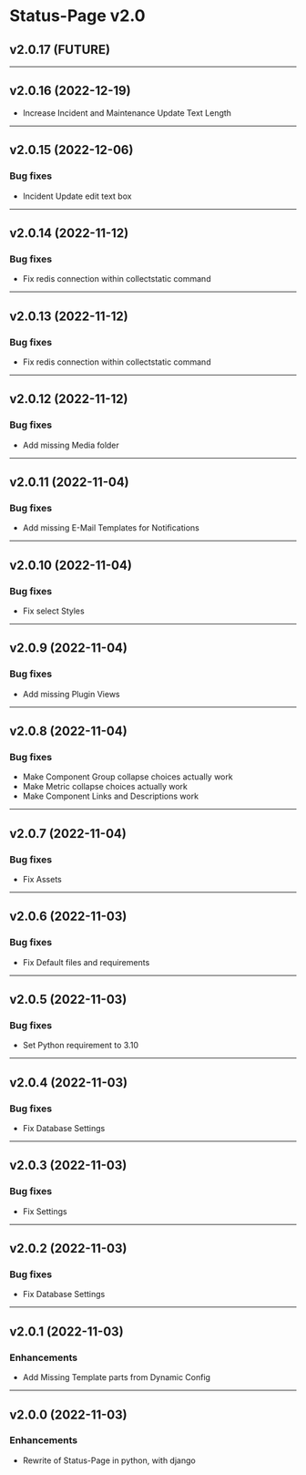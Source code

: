 # Status-Page v2.0

## v2.0.17 (FUTURE)

---

## v2.0.16 (2022-12-19)
* Increase Incident and Maintenance Update Text Length

---

## v2.0.15 (2022-12-06)

### Bug fixes
* Incident Update edit text box

---

## v2.0.14 (2022-11-12)

### Bug fixes
* Fix redis connection within collectstatic command

---

## v2.0.13 (2022-11-12)

### Bug fixes
* Fix redis connection within collectstatic command

---

## v2.0.12 (2022-11-12)

### Bug fixes
* Add missing Media folder

---

## v2.0.11 (2022-11-04)

### Bug fixes
* Add missing E-Mail Templates for Notifications

---

## v2.0.10 (2022-11-04)

### Bug fixes
* Fix select Styles

---

## v2.0.9 (2022-11-04)

### Bug fixes
* Add missing Plugin Views

---

## v2.0.8 (2022-11-04)

### Bug fixes
* Make Component Group collapse choices actually work
* Make Metric collapse choices actually work
* Make Component Links and Descriptions work

---

## v2.0.7 (2022-11-04)

### Bug fixes
* Fix Assets

---

## v2.0.6 (2022-11-03)

### Bug fixes
* Fix Default files and requirements

---

## v2.0.5 (2022-11-03)

### Bug fixes
* Set Python requirement to 3.10

---

## v2.0.4 (2022-11-03)

### Bug fixes
* Fix Database Settings

---

## v2.0.3 (2022-11-03)

### Bug fixes
* Fix Settings

---

## v2.0.2 (2022-11-03)

### Bug fixes
* Fix Database Settings

---

## v2.0.1 (2022-11-03)

### Enhancements
* Add Missing Template parts from Dynamic Config

---

## v2.0.0 (2022-11-03)

### Enhancements
* Rewrite of Status-Page in python, with django
